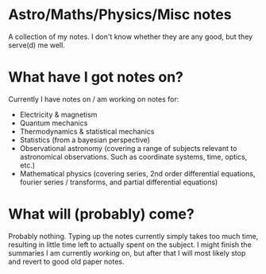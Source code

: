 # Astro/Maths/Physics/Misc notes
A collection of my notes. I don't know whether they are any good, but they serve(d) me well.

# What have I got notes on?
Currently I have notes on / am working on notes for:

- Electricity & magnetism
- Quantum mechanics
- Thermodynamics & statistical mechanics
- Statistics (from a bayesian perspective)
- Observational astronomy (covering a range of subjects relevant to astronomical observations. Such as coordinate systems, time, optics, etc.)
- Mathematical physics (covering series, 2nd order differential equations, fourier series / transforms, and partial differential equations)

# What will (probably) come?

Probably nothing. Typing up the notes currently simply takes too much time, resulting in little time left to actually spent on the subject. I might finish the summaries I am currently _working_ on, but after that I will most likely stop and revert to good old paper notes.
